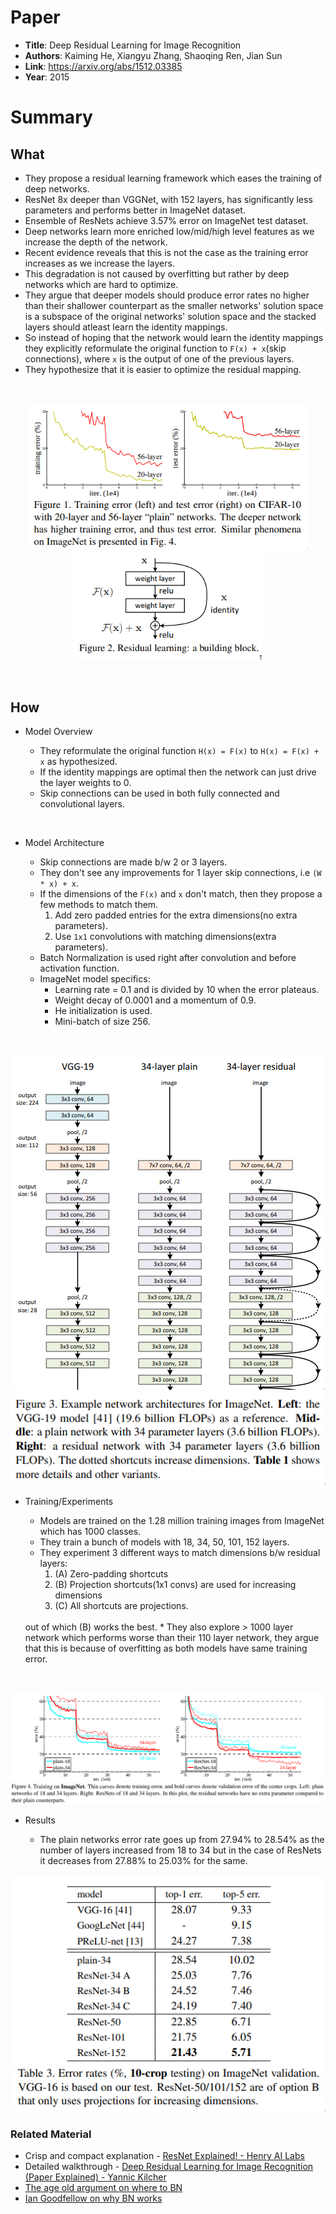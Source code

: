 # Paper

* **Title**: Deep Residual Learning for Image Recognition
* **Authors**: Kaiming He, Xiangyu Zhang, Shaoqing Ren, Jian Sun
* **Link**: https://arxiv.org/abs/1512.03385
* **Year**: 2015

# Summary

## What

<!-- * This degradation is not caused by overfitting but rather by adding more layers which make the model hard to optimize. -->
* They propose a residual learning framework which eases the training of deep networks.
* ResNet 8x deeper than VGGNet, with 152 layers, has significantly less parameters and performs
  better in ImageNet dataset.
* Ensemble of ResNets achieve 3.57% error on ImageNet test dataset.
* Deep networks learn more enriched low/mid/high level features as we increase the depth of the network.
* Recent evidence reveals that this is not the case as the training error increases as we increase the layers.
* This degradation is not caused by overfitting but rather by deep networks which are hard to optimize.
* They argue that deeper models should produce error rates no higher than their shallower counterpart as the
  smaller networks' solution space is a subspace of the original networks' solution space and the stacked layers
  should atleast learn the identity mappings.
* So instead of hoping that the network would learn the identity mappings they explicitly reformulate the
  original function to `F(x) + x`(skip connections), where `x` is the output of one of the previous layers.
* They hypothesize that it is easier to optimize the residual mapping.

<br>
<p align="center">
<img src="images/deep-residual-learning-for-image-recognition/performance-degradation.png" alt="Performance Degradation" width=450>
<img src="images/deep-residual-learning-for-image-recognition/resnet-block.png" alt="Residual Block" width=300> 
</p>
<br>

## How

* Model Overview

    * They reformulate the original function `H(x) = F(x)` to `H(x) = F(x) + x` as hypothesized.
    * If the identity mappings are optimal then the network can just drive the layer weights to 0.
    * Skip connections can be used in both fully connected and convolutional layers.

<br>

* Model Architecture

    * Skip connections are made b/w 2 or 3 layers.
    * They don't see any improvements for 1 layer skip connections, i.e `(W * x) + x`.
    * If the dimensions of the `F(x)` and `x` don't match, then they propose a few methods to match them.
        1. Add zero padded entries for the extra dimensions(no extra parameters).
        2. Use `1x1` convolutions with matching dimensions(extra parameters).
    * Batch Normalization is used right after convolution and before activation function.
    * ImageNet model specifics:
        * Learning rate = 0.1 and is divided by 10 when the error plateaus.
        * Weight decay of 0.0001 and a momentum of 0.9.
        * He initialization is used.
        * Mini-batch of size 256.

<br>
<p align="center">
<img src="images/deep-residual-learning-for-image-recognition/model-diagram.png" alt="Architecture">
<img src="images/deep-residual-learning-for-image-recognition/model-complexity.png" alt="Complexity">
</p>

* Training/Experiments

    * Models are trained on the 1.28 million training images from ImageNet which has 1000 classes.
    * They train a bunch of models with 18, 34, 50, 101, 152 layers.
    * They experiment 3 different ways to match dimensions b/w residual layers:
        1. (A) Zero-padding shortcuts
        2. (B) Projection shortcuts(1x1 convs) are used for increasing dimensions
        3. (C) All shortcuts are projections.
    <br>
    out of which (B) works the best.
    * They also explore > 1000 layer network which performs worse than their 110 layer network, they argue that
      this is because of overfitting as both models have same training error.

<br>
<p align="center">
<img src="images/deep-residual-learning-for-image-recognition/training-graph.png" alt="Training graph">
</p>

* Results

    * The plain networks error rate goes up from 27.94% to 28.54% as the number of layers increased from 18 to 34
      but in the case of ResNets it decreases from 27.88% to 25.03% for the same.

<p align="center">
<img src="images/deep-residual-learning-for-image-recognition/training-results.png" alt="Training graph">
</p>

### Related Material

* Crisp and compact explanation - [ResNet Explained! - Henry AI Labs](https://youtu.be/sAzL4XMke80)
* Detailed walkthrough - [Deep Residual Learning for Image Recognition (Paper Explained) - Yannic Kilcher](https://youtu.be/GWt6Fu05voI)
* [The age old argument on where to BN](https://www.reddit.com/r/MachineLearning/comments/67gonq/d_batch_normalization_before_or_after_relu)
* [Ian Goodfellow on why BN works](https://www.quora.com/Is-there-a-theory-for-why-batch-normalization-has-a-regularizing-effect)
